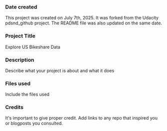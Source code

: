 ### Date created
This project was created on July 7th, 2025. It was forked from the Udacity pdsnd_github project. The README file was also updated on the same date.

### Project Title
Explore US Bikeshare Data

### Description
Describe what your project is about and what it does

### Files used
Include the files used

### Credits
It's important to give proper credit. Add links to any repo that inspired you or blogposts you consulted.

